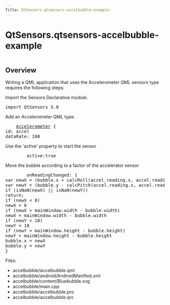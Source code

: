 ```yaml
---
Title: QtSensors.qtsensors-accelbubble-example
---
```


# QtSensors.qtsensors-accelbubble-example

<span class="subtitle"></span>
<!-- $$$accelbubble-description -->
<p class="centerAlign"><img src="https://developer.ubuntu.com/static/devportal_uploaded/5466fda3-1de2-4110-9e1d-22a14adf497b-../qtsensors-accelbubble-example/images/accelbubble.png" alt="" /></p>
<h2 id="overview">Overview</h2>
<p>Writing a QML application that uses the Accelerometer QML sensors type requires the following steps:</p>
<p>Import the Sensors Declarative module.</p>
<pre class="qml">import QtSensors 5.0</pre>
<p>Add an Accelerometer QML type.</p>
<pre class="qml">    <span class="type"><a href="QtSensors.Accelerometer.md">Accelerometer</a></span> {
<span class="name">id</span>: <span class="name">accel</span>
<span class="name">dataRate</span>: <span class="number">100</span></pre>
<p>Use the 'active' property to start the sensor</p>
<pre class="qml">        <span class="name">active</span>:<span class="number">true</span></pre>
<p>Move the bubble according to a factor of the accelerator sensor</p>
<pre class="qml">        <span class="name">onReadingChanged</span>: {
var <span class="name">newX</span> = (<span class="name">bubble</span>.<span class="name">x</span> <span class="operator">+</span> <span class="name">calcRoll</span>(<span class="name">accel</span>.<span class="name">reading</span>.<span class="name">x</span>, <span class="name">accel</span>.<span class="name">reading</span>.<span class="name">y</span>, <span class="name">accel</span>.<span class="name">reading</span>.<span class="name">z</span>) <span class="operator">*</span> <span class="number">.1</span>)
var <span class="name">newY</span> = (<span class="name">bubble</span>.<span class="name">y</span> <span class="operator">-</span> <span class="name">calcPitch</span>(<span class="name">accel</span>.<span class="name">reading</span>.<span class="name">x</span>, <span class="name">accel</span>.<span class="name">reading</span>.<span class="name">y</span>, <span class="name">accel</span>.<span class="name">reading</span>.<span class="name">z</span>) <span class="operator">*</span> <span class="number">.1</span>)
<span class="keyword">if</span> (<span class="name">isNaN</span>(<span class="name">newX</span>) <span class="operator">||</span> <span class="name">isNaN</span>(<span class="name">newY</span>))
<span class="keyword">return</span>;
<span class="keyword">if</span> (<span class="name">newX</span> <span class="operator">&lt;</span> <span class="number">0</span>)
<span class="name">newX</span> <span class="operator">=</span> <span class="number">0</span>
<span class="keyword">if</span> (<span class="name">newX</span> <span class="operator">&gt;</span> <span class="name">mainWindow</span>.<span class="name">width</span> <span class="operator">-</span> <span class="name">bubble</span>.<span class="name">width</span>)
<span class="name">newX</span> <span class="operator">=</span> <span class="name">mainWindow</span>.<span class="name">width</span> <span class="operator">-</span> <span class="name">bubble</span>.<span class="name">width</span>
<span class="keyword">if</span> (<span class="name">newY</span> <span class="operator">&lt;</span> <span class="number">18</span>)
<span class="name">newY</span> <span class="operator">=</span> <span class="number">18</span>
<span class="keyword">if</span> (<span class="name">newY</span> <span class="operator">&gt;</span> <span class="name">mainWindow</span>.<span class="name">height</span> <span class="operator">-</span> <span class="name">bubble</span>.<span class="name">height</span>)
<span class="name">newY</span> <span class="operator">=</span> <span class="name">mainWindow</span>.<span class="name">height</span> <span class="operator">-</span> <span class="name">bubble</span>.<span class="name">height</span>
<span class="name">bubble</span>.<span class="name">x</span> <span class="operator">=</span> <span class="name">newX</span>
<span class="name">bubble</span>.<span class="name">y</span> <span class="operator">=</span> <span class="name">newY</span>
}</pre>
<p>Files:</p>
<ul>
<li>accelbubble/accelbubble.qml</li>
<li>accelbubble/android/AndroidManifest.xml</li>
<li>accelbubble/content/Bluebubble.svg</li>
<li>accelbubble/main.cpp</li>
<li>accelbubble/accelbubble.pro</li>
<li>accelbubble/accelbubble.qrc</li>
</ul>
<!-- @@@accelbubble -->
